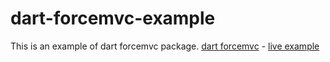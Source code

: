 dart-forcemvc-example
=====================

This is an example of dart forcemvc package. [dart forcemvc](https://github.com/jorishermans/dart-forcemvc) - [live example](http://forcemvc.herokuapp.com/)
